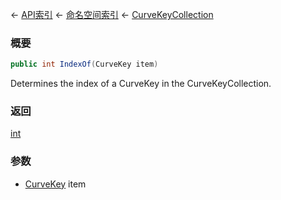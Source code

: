← [API索引](Api-Index) ← [命名空间索引](Namespace-Index) ← [CurveKeyCollection](VRageMath.CurveKeyCollection)

### 概要

```csharp
public int IndexOf(CurveKey item)
```

Determines the index of a CurveKey in the CurveKeyCollection.

### 返回

[int](https://docs.microsoft.com/en-us/dotnet/api/System.Int32?view=netframework-4.6)

### 参数

* [CurveKey](VRageMath.CurveKey) item
